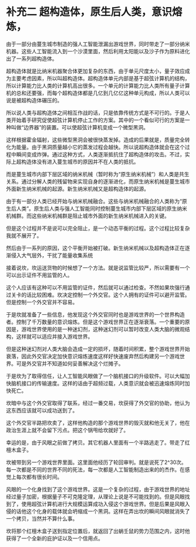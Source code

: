 # 补充二 超构造体，原生后人类，意识熔炼，

由于一部分由蔓生城市制造的强人工智能泄漏出游戏世界，同时带走了一部分纳米机器。这些人工智能流入到一个沙漠里面，然后利用太阳能以及沙子作为原料进化出了一系列超构造体。

超构造体就是比纳米机器聚合体更加复杂的东西，由于单元尺度太小，量子效应成为主要考虑因素，所以叫超构造体。超构造体单元内部是基于超弦计算机的结构，所以计算能力比人类的计算机高出很多。一个单元的计算能力比人类所有量子计算机的总和还要强，而每个超构造体都是几亿到几亿亿这种单元构成，所以人类可以说是被超构造体碾压的。

所以说人类与超构造体之间相互作战的话，只是依靠传统方式是不可行的。于是人类开始着手研究促使超弦计算机停止工作的方案。其中的一个看似可行的方案是一种叫做“边界器”的装置。可以使超弦计算机变成一个微型黑洞。

这样根据霍金辐射，这些微型黑洞会被很快蒸发掉。造成的后果就是，质量完全转化为能量。由于黑洞质量越小它的蒸发过程会越快。所以说超构造体就会在这个过程中瞬间变成炸弹。通过这种方式，人类逐渐抵抗住了超构造体的攻击。不过，实际上超构造体没有进入蔓生城市的原因并不在人类的抵抗。

而是蔓生城市内部下层区域的纳米机械（暂时称为“原生纳米机械”）和人类是共生关系。通过分解人类的残留物来实现自身的逐渐进化，而原生纳米机械是蔓生城市外面新生纳米机械的起源。新生纳米机械又是超构造体的起源。

由于有一部分人类已经开始与纳米机械融合。这些与纳米机械融合的人类称为“原生后人类”。原生后人类与强人工智能同时控制蔓生城市内部下层区域的原生纳米机械群。而这些纳米机械群是阻止城市外面的新生纳米机械进入的关键。

但是这个过程并不是说可以完全阻止，是一个动态平衡的过程。这个过程比较复杂我就不展开了。

然后由于一系列的原因，这个平衡开始被打破。新生纳米机械以及超构造体正在逐渐侵入大气层外，干扰了能量收集系统

接着说坎，坎运送货物的时候想了一个方法。就是说监管比较严，所以需要有一个可以出示证件不用监管的人。

这个人应该有这种可以不用监管的证件，然后就可以通过检查。不然如果坎强行通过关卡的话比较困难。坎决定控制一个外交官。这个人拥有的证件可以避开监管。但是控制一个外交官并不容易。

于是坎就准备了一些信息，他发现这个外交官同时也是游戏世界的一个世界构造者。控制了千万数量的意识熔炼。但是这个游戏世界正在逐渐衰落。一个重要的原因是，游戏世界使用的是一种迷幻剂，这种迷幻剂可以暂时改变人类大脑的微观结构，这样就可以适应并接入游戏世界。

但是这种迷幻剂对人类大脑会造成一定的损坏，随着时间积累，整个游戏世界开始衰落，因此外交官决定加快意识熔炼速度这样好快速废弃然后构建另一个游戏世界。可是外交官并不知道如何妥善解决这个烂摊子。

于是坎为了取得信任，让人工智能风眼做了一个脑机接口的升级软件。可以大幅加快脑机接口的传输速度。这样的话由于超频过载，人类意识就会被迅速熔炼同时加快死亡。

坎暗中与这个外交官取得了联系，经过一番交易，坎获得了外交官的协助，他认为这东西应该就可以成功送到了。

这个外交官半路把坎卖了，这样他构造的那个游戏世界的毁灭就和他无关了，他在政治生涯上就不会留下污点。把这个锅甩给坎就好了。

幸运的是，由于风眼之前做了拷贝。其它机器人里面有一个半路逃走了。带走了红檀木盒子。

坎被带到另一个游戏世界里面。这里面他经历了轮回审判。就是说死了2^30次。每一次都是不同的世界不同的死法，每一次都是人工智能制造出来的的杰作。在感觉上每次都有很长时间。

风眼的一个化身找到了这个游戏世界。这是一个复杂的过程，由于游戏世界的地址经过量子加密，根据量子不可克隆定理，从理论上说是不可能找到的。但是风眼找到了，使用超弦计算机进行大规模运算成功入侵这个游戏世界。但是后果是风眼入侵的话他这个化身的载体就会坍缩成一个黑洞。这样在弄出坎的瞬间风眼就消失了一个拷贝，当然并不算什么事。

坎将那个红檀木盒子送到指定位置后，就返回了出蜗壬鼠的势力范围之内，这时他获得了一个全新的庇护证以及一个信用点。

